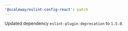 ```yaml
---
'@scaleway/eslint-config-react': patch
---
```


Updated dependency `eslint-plugin-deprecation` to `1.5.0`.
